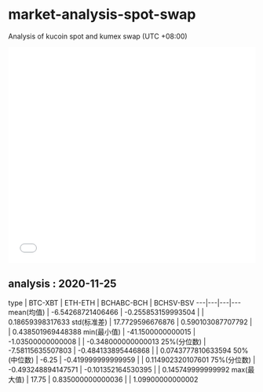# market-analysis-spot-swap
Analysis of kucoin spot and kumex swap (UTC +08:00)

<iframe width="100%" height="440" src="./data.html" frameborder="no" border="0" scrolling="no"></iframe>

## analysis : 2020-11-25

type | BTC-XBT | ETH-ETH | BCHABC-BCH | BCHSV-BSV 
---|---|---|---
mean(均值) | -6.54268721406466 | -0.255853159993504 |  | 0.18659398317633
std(标准差) | 17.7729596676876 | 0.590103087707792 |  | 0.438501969448388
min(最小值) | -41.1500000000015 | -1.03500000000008 |  | -0.348000000000013
25%(分位数) | -7.58115635507803 | -0.484133895446868 |  | 0.0743777810633594
50%(中位数) | -6.25 | -0.419999999999959 |  | 0.114902320107601
75%(分位数) | -0.493248894147571 | -0.101352164530395 |  | 0.145749999999992
max(最大值) | 17.75 | 0.835000000000036 |  | 1.09900000000002

